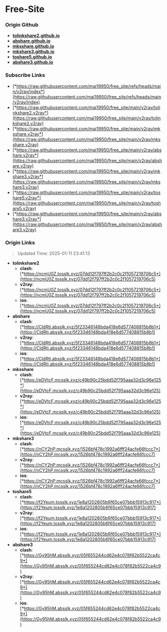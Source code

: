 # Free-Site

### Origin Github

- [**tolinkshare2.github.io**](https://github.com/tolinkshare2/tolinkshare2.github.io)
- [**abshare.github.io**](https://github.com/abshare/abshare.github.io)
- [**mksshare.github.io**](https://github.com/mksshare/mksshare.github.io)
- [**mkshare3.github.io**](https://github.com/mkshare3/mkshare3.github.io)
- [**toshare5.github.io**](https://github.com/toshare5/toshare5.github.io)
- [**abshare3.github.io**](https://github.com/abshare3/abshare3.github.io)

### Subscribe Links

- [*https://raw.githubusercontent.com/mai19950/free_site/refs/heads/main/v2ray/index*](https://raw.githubusercontent.com/mai19950/free_site/refs/heads/main/v2ray/index)
- [*https://raw.githubusercontent.com/mai19950/free_site/main/v2ray/tolinkshare2.v2ray*](https://raw.githubusercontent.com/mai19950/free_site/main/v2ray/tolinkshare2.v2ray)
- [*https://raw.githubusercontent.com/mai19950/free_site/main/v2ray/mksshare.v2ray*](https://raw.githubusercontent.com/mai19950/free_site/main/v2ray/mksshare.v2ray)
- [*https://raw.githubusercontent.com/mai19950/free_site/main/v2ray/abshare.v2ray*](https://raw.githubusercontent.com/mai19950/free_site/main/v2ray/abshare.v2ray)
- [*https://raw.githubusercontent.com/mai19950/free_site/main/v2ray/mkshare3.v2ray*](https://raw.githubusercontent.com/mai19950/free_site/main/v2ray/mkshare3.v2ray)
- [*https://raw.githubusercontent.com/mai19950/free_site/main/v2ray/toshare5.v2ray*](https://raw.githubusercontent.com/mai19950/free_site/main/v2ray/toshare5.v2ray)
- [*https://raw.githubusercontent.com/mai19950/free_site/main/v2ray/abshare3.v2ray*](https://raw.githubusercontent.com/mai19950/free_site/main/v2ray/abshare3.v2ray)

### Origin Links

> Updated Time: 2025-01-11 23:41:13

- **tolinkshare2**
  - **clash**: [*https://ncmU0Z.tosslk.xyz/07dd12f797ff2b2c0c2f1057219706c5*](https://ncmU0Z.tosslk.xyz/07dd12f797ff2b2c0c2f1057219706c5)
  - **v2ray**: [*https://ncmU0Z.tosslk.xyz/07dd12f797ff2b2c0c2f1057219706c5*](https://ncmU0Z.tosslk.xyz/07dd12f797ff2b2c0c2f1057219706c5)
  - **ios**: [*https://ncmU0Z.tosslk.xyz/07dd12f797ff2b2c0c2f1057219706c5*](https://ncmU0Z.tosslk.xyz/07dd12f797ff2b2c0c2f1057219706c5)
- **abshare**
  - **clash**: [*https://CldRti.absslk.xyz/5f23346148bda418e6d577408815b8b1*](https://CldRti.absslk.xyz/5f23346148bda418e6d577408815b8b1)
  - **v2ray**: [*https://CldRti.absslk.xyz/5f23346148bda418e6d577408815b8b1*](https://CldRti.absslk.xyz/5f23346148bda418e6d577408815b8b1)
  - **ios**: [*https://CldRti.absslk.xyz/5f23346148bda418e6d577408815b8b1*](https://CldRti.absslk.xyz/5f23346148bda418e6d577408815b8b1)
- **mksshare**
  - **clash**: [*https://eDVtcF.mcsslk.xyz/c49b90c25bdd52f795aaa32d3c96e125*](https://eDVtcF.mcsslk.xyz/c49b90c25bdd52f795aaa32d3c96e125)
  - **v2ray**: [*https://eDVtcF.mcsslk.xyz/c49b90c25bdd52f795aaa32d3c96e125*](https://eDVtcF.mcsslk.xyz/c49b90c25bdd52f795aaa32d3c96e125)
  - **ios**: [*https://eDVtcF.mcsslk.xyz/c49b90c25bdd52f795aaa32d3c96e125*](https://eDVtcF.mcsslk.xyz/c49b90c25bdd52f795aaa32d3c96e125)
- **mkshare3**
  - **clash**: [*https://nCY2hP.mcsslk.xyz/1526bf478c1992a6fff24acfe66fccc7*](https://nCY2hP.mcsslk.xyz/1526bf478c1992a6fff24acfe66fccc7)
  - **v2ray**: [*https://nCY2hP.mcsslk.xyz/1526bf478c1992a6fff24acfe66fccc7*](https://nCY2hP.mcsslk.xyz/1526bf478c1992a6fff24acfe66fccc7)
  - **ios**: [*https://nCY2hP.mcsslk.xyz/1526bf478c1992a6fff24acfe66fccc7*](https://nCY2hP.mcsslk.xyz/1526bf478c1992a6fff24acfe66fccc7)
- **toshare5**
  - **clash**: [*https://f2Yeum.tosslk.xyz/1e8a1202805b6f65ce07bbb15913c917*](https://f2Yeum.tosslk.xyz/1e8a1202805b6f65ce07bbb15913c917)
  - **v2ray**: [*https://f2Yeum.tosslk.xyz/1e8a1202805b6f65ce07bbb15913c917*](https://f2Yeum.tosslk.xyz/1e8a1202805b6f65ce07bbb15913c917)
  - **ios**: [*https://f2Yeum.tosslk.xyz/1e8a1202805b6f65ce07bbb15913c917*](https://f2Yeum.tosslk.xyz/1e8a1202805b6f65ce07bbb15913c917)
- **abshare3**
  - **clash**: [*https://Gy95hM.absslk.xyz/05f655244cd62e4c078f82b5522ca4c9*](https://Gy95hM.absslk.xyz/05f655244cd62e4c078f82b5522ca4c9)
  - **v2ray**: [*https://Gy95hM.absslk.xyz/05f655244cd62e4c078f82b5522ca4c9*](https://Gy95hM.absslk.xyz/05f655244cd62e4c078f82b5522ca4c9)
  - **ios**: [*https://Gy95hM.absslk.xyz/05f655244cd62e4c078f82b5522ca4c9*](https://Gy95hM.absslk.xyz/05f655244cd62e4c078f82b5522ca4c9)
